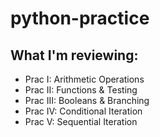 # python-practice
## What I'm reviewing:

- Prac I: Arithmetic Operations
- Prac II: Functions & Testing
- Prac III: Booleans & Branching
- Prac IV: Conditional Iteration
- Prac V: Sequential Iteration
